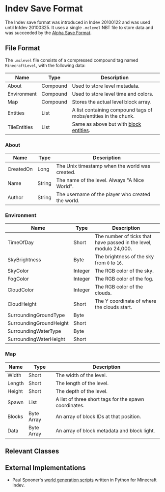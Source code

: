 # Indev Save Format
The Indev save format was introduced in Indev 20100122 and was used until Infdev 20100325. It uses a single `.mclevel` NBT file to store data and was succeeded by the [Alpha Save Format](alpha_save_format.md).

## File Format
The `.mclevel` file consists of a compressed compound tag named `MinecraftLevel`, with the following data:

| Name | Type | Description |
| --- | --- | --- |
| About | Compound | Used to store level metadata. |
| Environment | Compound | Used to store level time and colors. |
| Map | Compound | Stores the actual level block array. |
| Entities | List | A list containing compound tags of mobs/entities in the chunk. |
| TileEntities | List | Same as above but with [block entities](). |

### About
| Name | Type | Description |
| --- | --- | --- |
| CreatedOn | Long | The Unix timestamp when the world was created. |
| Name | String | The name of the level. Always "A Nice World". |
| Author | String | The username of the player who created the world. |

### Environment
| Name | Type | Description |
| --- | --- | --- |
| TimeOfDay | Short | The number of ticks that have passed in the level, modulo 24,000. |
| SkyBrightness | Byte | The brightness of the sky from `0` to `16`. |
| SkyColor | Integer | The RGB color of the sky. |
| FogColor | Integer | The RGB color of the fog. |
| CloudColor | Integer | The RGB color of the clouds. |
| CloudHeight | Short | The Y coordinate of where the clouds start. |
| SurroundingGroundType | Byte | |
| SurroundingGroundHeight | Short | |
| SurroundingWaterType | Byte | |
| SurroundingWaterHeight | Short | |

### Map
| Name | Type | Description |
| --- | --- | --- |
| Width | Short | The width of the level. |
| Length | Short | The length of the level. |
| Height | Short | The depth of the level. |
| Spawn | List | A list of three short tags for the spawn coordinates. |
| Blocks | Byte Array | An array of block IDs at that position. |
| Data | Byte Array | An array of block metadata and block light. |

## Relevant Classes

## External Implementations
- Paul Spooner's [world generation scripts](https://www.peripheralarbor.com/minecraft/minecraftscripts.html) written in Python for Minecraft Indev.